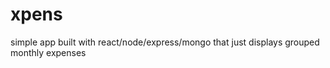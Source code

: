 # xpens

simple app built with react/node/express/mongo that just displays grouped monthly expenses
